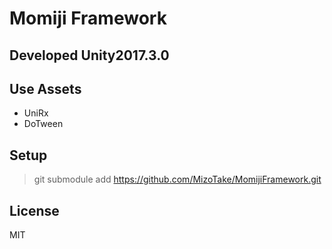 # Momiji Framework

## Developed Unity2017.3.0

## Use Assets
- UniRx
- DoTween

## Setup

> git submodule add https://github.com/MizoTake/MomijiFramework.git

## License
MIT
